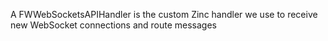 A FWWebSocketsAPIHandler is the custom Zinc handler we use to receive new WebSocket connections and route messages
